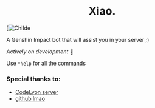 <h1 align=center>Xiao.</h1>

[![Childe](https://www.mmobomb.com/file/2021/01/Genshin-Impact-Xiao.jpg)

A Genshin Impact bot that will assist you in your server ;)

*Actively on development* 🌱

Use `*help` for all the commands

### Special thanks to:

- [CodeLyon server](https://discord.gg/lyon)
- [github lmao](https://github.com)
